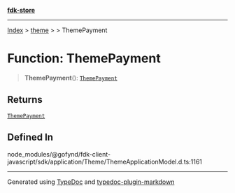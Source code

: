 [**fdk-store**](../../../README.md)
***

[Index](../../../API.md) > [theme](../../README.md) > [<internal>](../README.md) > ThemePayment

# Function: ThemePayment

> **ThemePayment**(): [`ThemePayment`](../type-aliases/type-alias.ThemePayment.md)

## Returns

[`ThemePayment`](../type-aliases/type-alias.ThemePayment.md)

## Defined In

node\_modules/@gofynd/fdk-client-javascript/sdk/application/Theme/ThemeApplicationModel.d.ts:1161

***
Generated using [TypeDoc](https://typedoc.org/) and [typedoc-plugin-markdown](https://www.npmjs.com/package/typedoc-plugin-markdown)
